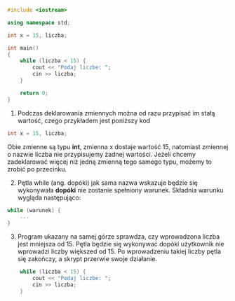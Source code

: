 ```cpp
#include <iostream>

using namespace std;

int x = 15, liczba;

int main()
{
    while (liczba < 15) { 
        cout << "Podaj liczbe: ";
        cin >> liczba; 
    }

    return 0; 
}
```
1. Podczas deklarowania zmiennych można od razu przypisać im stałą wartość, czego przykładem jest poniższy kod
```cpp
int x = 15, liczba;
```
Obie zmienne są typu **int**, zmienna x dostaje wartość 15, natomiast zmiennej o nazwie liczba nie przypisujemy żadnej wartości. Jeżeli chcemy zadeklarować więcej niż jedną zmienną tego samego typu, możemy to zrobić po przecinku.

2. Pętla while (ang. dopóki) jak sama nazwa wskazuje będzie się wykonywała **dopóki** nie zostanie spełniony warunek. Składnia warunku wygląda następująco:
```cpp
while (warunek) {
    ...
} 
```
3. Program ukazany na samej górze sprawdza, czy wprowadzona liczba jest mniejsza od 15. Pętla będzie się wykonywać dopóki użytkownik nie wprowadzi liczby większed od 15. Po wprowadzeniu takiej liczby pętla się zakończy, a skrypt przerwie swoje działanie.
```cpp
    while (liczba < 15) { 
        cout << "Podaj liczbe: ";
        cin >> liczba; 
    }
```